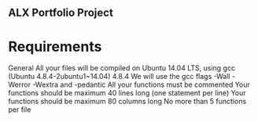  ## ALX Portfolio Project
# Requirements
General
All your files will be compiled on Ubuntu 14.04 LTS, using gcc (Ubuntu 4.8.4-2ubuntu1~14.04) 4.8.4
We will use the gcc flags -Wall -Werror -Wextra and -pedantic
All your functions must be commented
Your functions should be maximum 40 lines long (one statement per line)
Your functions should be maximum 80 columns long
No more than 5 functions per file